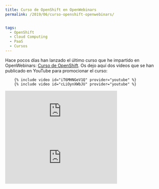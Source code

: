 ```yaml
---
title: Curso de OpenShift en OpenWebinars
permalink: /2019/06/curso-openshift-openwebinars/


tags:
  - OpenShift
  - Cloud Computing
  - PaaS
  - Cursos
---
```

Hace pocos días han lanzado el último curso que he impartido en OpenWebinars: [Curso de OpenShift](https://openwebinars.net/cursos/openshift/). Os dejo aquí dos vídeos que se han publicado en YouTube para promocionar el curso:



        {% include video id="iT6MHNGeV1Q" provider="youtube" %}
        {% include video id="cLiOynXWbJU" provider="youtube" %}

<iframe width="360"  src="https://www.youtube.com/embed/HPEPPArfOfk" frameborder="0" allow="autoplay; encrypted-media" allowfullscreen></iframe>
<iframe width="360" src="https://www.youtube.com/embed/MmxIuTf9WBs" frameborder="0" allow="autoplay; encrypted-media" allowfullscreen></iframe>



